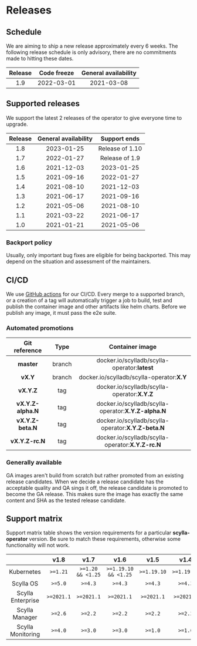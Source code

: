 # Releases

## Schedule
We are aiming to ship a new release approximately every 6 weeks. The following release schedule is only advisory, there are no commitments made to hitting these dates.

| Release | Code freeze | General availability |
|:-------:|:-----------:|:--------------------:|
|   1.9   | 2022-03-01  |      2021-03-08      |

## Supported releases
We support the latest 2 releases of the operator to give everyone time to upgrade.

| Release | General availability |  Support ends   |
|:-------:|:--------------------:|:---------------:|
|   1.8   |      2023-01-25      | Release of 1.10 |
|   1.7   |      2022-01-27      | Release of 1.9  |
|   1.6   |      2021-12-03      |   2023-01-25    |
|   1.5   |      2021-09-16      |   2022-01-27    |
|   1.4   |      2021-08-10      |   2021-12-03    |
|   1.3   |      2021-06-17      |   2021-09-16    |
|   1.2   |      2021-05-06      |   2021-08-10    |
|   1.1   |      2021-03-22      |   2021-06-17    |
|   1.0   |      2021-01-21      |   2021-05-06    |

### Backport policy
Usually, only important bug fixes are eligible for being backported.
This may depend on the situation and assessment of the maintainers.

## CI/CD
We use [GitHub actions](https://github.com/scylladb/scylla-operator/actions/workflows/go.yaml?query=branch%3Amaster+event%3Apush) for our CI/CD. Every merge to a supported branch, or a creation of a tag will automatically trigger a job to build, test and publish the container image and other artifacts like helm charts. Before we publish any image, it must pass the e2e suite.

### Automated promotions

| Git reference      | Type   | Container image                                      |
| :----------------: | :----: | :--------------------------------------------------: |
| **master**         | branch | docker.io/scylladb/scylla-operator:**latest**        |
| **vX.Y**           | branch | docker.io/scylladb/scylla-operator:**X.Y**           |
| **vX.Y.Z**         | tag    | docker.io/scylladb/scylla-operator:**X.Y.Z**         |
| **vX.Y.Z-alpha.N** | tag    | docker.io/scylladb/scylla-operator:**X.Y.Z-alpha.N** |
| **vX.Y.Z-beta.N**  | tag    | docker.io/scylladb/scylla-operator:**X.Y.Z-beta.N**  |
| **vX.Y.Z-rc.N**    | tag    | docker.io/scylladb/scylla-operator:**X.Y.Z-rc.N**    |

### Generally available
GA images aren't build from scratch but rather promoted from an existing release candidates. When we decide a release candidate has the acceptable quality and QA sings it off, the release candidate is promoted to become the GA release. This makes sure the image has exactly the same content and SHA as the tested release candidate.

## Support matrix

Support matrix table shows the version requirements for a particular **scylla-operator** version. Be sure to match these requirements, otherwise some functionality will not work.

|                   |    v1.8    |       v1.7        |         v1.6         |    v1.5     |    v1.4     |    v1.3    |    v1.2    |    v1.1    |    v1.0    |
|:-----------------:|:----------:|:-----------------:|:--------------------:|:-----------:|:-----------:|:----------:|:----------:|:----------:|:----------:|
|    Kubernetes     |  `>=1.21`  | `>=1.20 && <1.25` | `>=1.19.10 && <1.25` | `>=1.19.10` | `>=1.19.10` |  `>=1.19`  |  `>=1.19`  |  `>=1.11`  |  `>=1.11`  |
|     Scylla OS     |  `>=5.0`   |      `>=4.3`      |       `>=4.3`        |   `>=4.3`   |   `>=4.3`   |  `>=4.2`   |  `>=4.2`   |  `>=4.0`   |  `>=4.0`   |
| Scylla Enterprise | `>=2021.1` |    `>=2021.1`     |      `>=2021.1`      | `>=2021.1`  | `>=2021.1`  | `>=2020.1` | `>=2020.1` | `>=2020.1` | `>=2020.1` |
|  Scylla Manager   |  `>=2.6`   |      `>=2.2`      |       `>=2.2`        |   `>=2.2`   |   `>=2.2`   |  `>=2.2`   |  `>=2.2`   |  `>=2.2`   |  `>=2.2`   |
| Scylla Monitoring |  `>=4.0`   |      `>=3.0`      |       `>=3.0`        |   `>=1.0`   |   `>=1.0`   |  `>=1.0`   |  `>=1.0`   |  `>=1.0`   |  `>=1.0`   |
